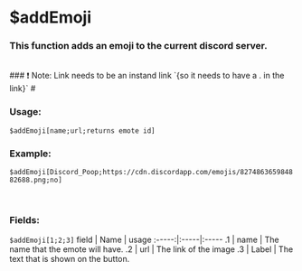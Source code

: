 # $addEmoji

### This function adds an emoji to the current discord server.
<br>
### ❗ Note: Link needs to be an instand link `{so it needs to have a .<image_extention> in the link}` 
#

<br>

### Usage:
`$addEmoji[name;url;returns emote id]`
### Example:
`$addEmoji[Discord_Poop;https://cdn.discordapp.com/emojis/827486365984882688.png;no]`

</br>

### Fields:
`$addEmoji[1;2;3]`
field | Name | usage
:-----:|:-----|:-----
.1 | name | The name that the emote will have.
.2 | url | The link of the image 
.3 | Label | The text that is shown on the button.
